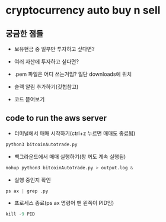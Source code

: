 # cryptocurrency auto buy n sell

## 궁금한 점들
- 보유현금 중 일부만 투자하고 싶다면?
- 여러 자산에 투자하고 싶다면?
- .pem 파일은 어디 쓰는거임? 일단 downloads에 위치
- 슬랙 알림 추가하기(깃헙참고)

- 코드 뜯어보기

## code to run the aws server
- 터미널에서 매매 시작하기(ctrl+z 누르면 매매도 종료됨)
```python
python3 bitcoinAutotrade.py
```

- 백그라운드에서 매매 실행하기(창 꺼도 계속 실행됨)
```python
nohup python3 bitcoinAutoTrade.py > output.log &
```

- 실행 중인지 확인
```python
ps ax | grep .py
```

- 프로세스 종료(ps ax 명령어 맨 왼쪽이 PID임)
```python
kill -9 PID
```

